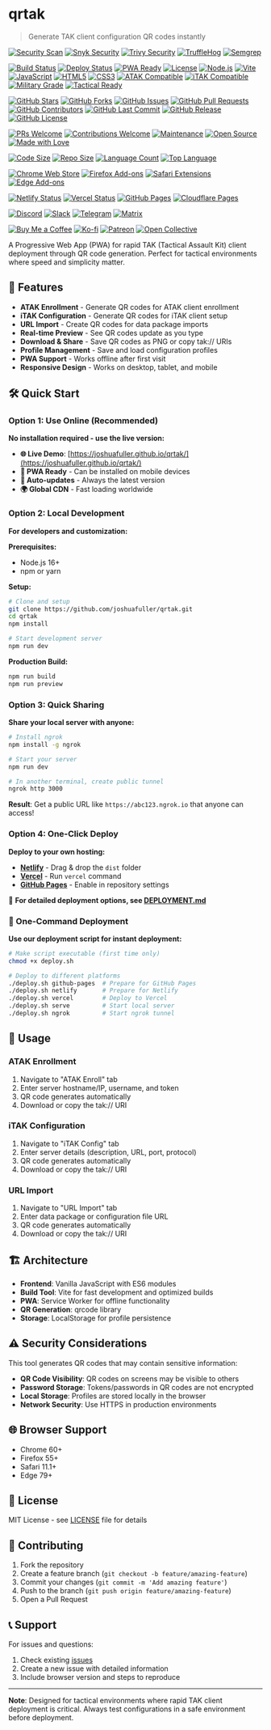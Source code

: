 # qrtak

> Generate TAK client configuration QR codes instantly

[![Security Scan](https://github.com/joshuafuller/qrtak/workflows/Security%20Scan/badge.svg)](https://github.com/joshuafuller/qrtak/actions/workflows/security.yml)
[![Snyk Security](https://img.shields.io/badge/Snyk-Security%20Scan-blue)](https://app.snyk.io/org/joshuafuller/project/qrtak)
[![Trivy Security](https://img.shields.io/badge/Trivy-Container%20Scan-blue)](https://github.com/joshuafuller/qrtak/actions/workflows/security.yml)
[![TruffleHog](https://img.shields.io/badge/TruffleHog-Secret%20Scan-blue)](https://github.com/joshuafuller/qrtak/actions/workflows/security.yml)
[![Semgrep](https://img.shields.io/badge/Semgrep-Code%20Analysis-blue)](https://github.com/joshuafuller/qrtak/actions/workflows/security.yml)

[![Build Status](https://img.shields.io/badge/build-passing-brightgreen)](https://github.com/joshuafuller/qrtak/actions)
[![Deploy Status](https://img.shields.io/badge/deploy-success-brightgreen)](https://joshuafuller.github.io/qrtak/)
[![PWA Ready](https://img.shields.io/badge/PWA-Ready-brightgreen)](https://joshuafuller.github.io/qrtak/)
[![License](https://img.shields.io/badge/license-MIT-brightgreen)](LICENSE)
[![Node.js](https://img.shields.io/badge/Node.js-20.x-brightgreen)](https://nodejs.org/)
[![Vite](https://img.shields.io/badge/Vite-5.x-brightgreen)](https://vitejs.dev/)
[![JavaScript](https://img.shields.io/badge/JavaScript-ES6+-yellow)](https://developer.mozilla.org/en-US/docs/Web/JavaScript)
[![HTML5](https://img.shields.io/badge/HTML5-5.0-orange)](https://developer.mozilla.org/en-US/docs/Web/HTML)
[![CSS3](https://img.shields.io/badge/CSS3-3.0-blue)](https://developer.mozilla.org/en-US/docs/Web/CSS)
[![ATAK Compatible](https://img.shields.io/badge/ATAK-Compatible-brightgreen)](https://tak.gov/)
[![iTAK Compatible](https://img.shields.io/badge/iTAK-Compatible-brightgreen)](https://tak.gov/)
[![Military Grade](https://img.shields.io/badge/Military-Grade-orange)](https://github.com/joshuafuller/qrtak)
[![Tactical Ready](https://img.shields.io/badge/Tactical-Ready-red)](https://github.com/joshuafuller/qrtak)

[![GitHub Stars](https://img.shields.io/github/stars/joshuafuller/qrtak)](https://github.com/joshuafuller/qrtak/stargazers)
[![GitHub Forks](https://img.shields.io/github/forks/joshuafuller/qrtak)](https://github.com/joshuafuller/qrtak/network/members)
[![GitHub Issues](https://img.shields.io/github/issues/joshuafuller/qrtak)](https://github.com/joshuafuller/qrtak/issues)
[![GitHub Pull Requests](https://img.shields.io/github/issues-pr/joshuafuller/qrtak)](https://github.com/joshuafuller/qrtak/pulls)
[![GitHub Contributors](https://img.shields.io/github/contributors/joshuafuller/qrtak)](https://github.com/joshuafuller/qrtak/graphs/contributors)
[![GitHub Last Commit](https://img.shields.io/github/last-commit/joshuafuller/qrtak)](https://github.com/joshuafuller/qrtak/commits/main)
[![GitHub Release](https://img.shields.io/github/release/joshuafuller/qrtak)](https://github.com/joshuafuller/qrtak/releases)
[![GitHub License](https://img.shields.io/github/license/joshuafuller/qrtak)](LICENSE)

[![PRs Welcome](https://img.shields.io/badge/PRs-welcome-brightgreen)](https://github.com/joshuafuller/qrtak/pulls)
[![Contributions Welcome](https://img.shields.io/badge/contributions-welcome-brightgreen)](https://github.com/joshuafuller/qrtak/blob/main/CONTRIBUTING.md)
[![Maintenance](https://img.shields.io/badge/Maintained%3F-yes-brightgreen)](https://github.com/joshuafuller/qrtak/graphs/commit-activity)
[![Open Source](https://img.shields.io/badge/Open%20Source-Yes-brightgreen)](https://github.com/joshuafuller/qrtak)
[![Made with Love](https://img.shields.io/badge/Made%20with-Love-red)](https://github.com/joshuafuller/qrtak)

[![Code Size](https://img.shields.io/github/languages/code-size/joshuafuller/qrtak)](https://github.com/joshuafuller/qrtak)
[![Repo Size](https://img.shields.io/github/repo-size/joshuafuller/qrtak)](https://github.com/joshuafuller/qrtak)
[![Language Count](https://img.shields.io/github/languages/count/joshuafuller/qrtak)](https://github.com/joshuafuller/qrtak)
[![Top Language](https://img.shields.io/github/languages/top/joshuafuller/qrtak)](https://github.com/joshuafuller/qrtak)

[![Chrome Web Store](https://img.shields.io/badge/Chrome-Web%20Store-blue)](https://chrome.google.com/webstore)
[![Firefox Add-ons](https://img.shields.io/badge/Firefox-Add--ons-orange)](https://addons.mozilla.org/)
[![Safari Extensions](https://img.shields.io/badge/Safari-Extensions-blue)](https://developer.apple.com/safari/extensions/)
[![Edge Add-ons](https://img.shields.io/badge/Edge-Add--ons-blue)](https://microsoftedge.microsoft.com/addons/)

[![Netlify Status](https://img.shields.io/badge/Netlify-Ready-brightgreen)](https://netlify.com)
[![Vercel Status](https://img.shields.io/badge/Vercel-Ready-brightgreen)](https://vercel.com)
[![GitHub Pages](https://img.shields.io/badge/GitHub-Pages-brightgreen)](https://pages.github.com)
[![Cloudflare Pages](https://img.shields.io/badge/Cloudflare-Pages-orange)](https://pages.cloudflare.com)

[![Discord](https://img.shields.io/badge/Discord-Join-7289DA)](https://discord.gg)
[![Slack](https://img.shields.io/badge/Slack-Join-4A154B)](https://slack.com)
[![Telegram](https://img.shields.io/badge/Telegram-Join-0088CC)](https://telegram.org)
[![Matrix](https://img.shields.io/badge/Matrix-Join-000000)](https://matrix.org)

[![Buy Me a Coffee](https://img.shields.io/badge/Buy%20Me%20a%20Coffee-Support-yellow)](https://buymeacoffee.com)
[![Ko-fi](https://img.shields.io/badge/Ko--fi-Support-FF5E5B)](https://ko-fi.com)
[![Patreon](https://img.shields.io/badge/Patreon-Support-FF424D)](https://patreon.com)
[![Open Collective](https://img.shields.io/badge/Open%20Collective-Support-7FADF7)](https://opencollective.com)

A Progressive Web App (PWA) for rapid TAK (Tactical Assault Kit) client deployment through QR code generation. Perfect for tactical environments where speed and simplicity matter.

## 🚀 Features

- **ATAK Enrollment** - Generate QR codes for ATAK client enrollment
- **iTAK Configuration** - Generate QR codes for iTAK client setup  
- **URL Import** - Create QR codes for data package imports
- **Real-time Preview** - See QR codes update as you type
- **Download & Share** - Save QR codes as PNG or copy tak:// URIs
- **Profile Management** - Save and load configuration profiles
- **PWA Support** - Works offline after first visit
- **Responsive Design** - Works on desktop, tablet, and mobile

## 🛠️ Quick Start

### Option 1: Use Online (Recommended)
**No installation required - use the live version:**
- **🌐 Live Demo**: [https://joshuafuller.github.io/qrtak/](https://joshuafuller.github.io/qrtak/)
- **📱 PWA Ready** - Can be installed on mobile devices
- **🔄 Auto-updates** - Always the latest version
- **🌍 Global CDN** - Fast loading worldwide

### Option 2: Local Development
**For developers and customization:**

**Prerequisites:**
- Node.js 16+ 
- npm or yarn

**Setup:**
```bash
# Clone and setup
git clone https://github.com/joshuafuller/qrtak.git
cd qrtak
npm install

# Start development server
npm run dev
```

**Production Build:**
```bash
npm run build
npm run preview
```

### Option 3: Quick Sharing
**Share your local server with anyone:**
```bash
# Install ngrok
npm install -g ngrok

# Start your server
npm run dev

# In another terminal, create public tunnel
ngrok http 3000
```

**Result**: Get a public URL like `https://abc123.ngrok.io` that anyone can access!

### Option 4: One-Click Deploy
**Deploy to your own hosting:**
- **[Netlify](https://netlify.com)** - Drag & drop the `dist` folder
- **[Vercel](https://vercel.com)** - Run `vercel` command
- **[GitHub Pages](https://pages.github.com)** - Enable in repository settings

📖 **For detailed deployment options, see [DEPLOYMENT.md](DEPLOYMENT.md)**

### 🚀 One-Command Deployment
**Use our deployment script for instant deployment:**
```bash
# Make script executable (first time only)
chmod +x deploy.sh

# Deploy to different platforms
./deploy.sh github-pages  # Prepare for GitHub Pages
./deploy.sh netlify       # Prepare for Netlify
./deploy.sh vercel        # Deploy to Vercel
./deploy.sh serve         # Start local server
./deploy.sh ngrok         # Start ngrok tunnel
```

## 📱 Usage

### ATAK Enrollment
1. Navigate to "ATAK Enroll" tab
2. Enter server hostname/IP, username, and token
3. QR code generates automatically
4. Download or copy the tak:// URI

### iTAK Configuration  
1. Navigate to "iTAK Config" tab
2. Enter server details (description, URL, port, protocol)
3. QR code generates automatically
4. Download or copy the tak:// URI

### URL Import
1. Navigate to "URL Import" tab
2. Enter data package or configuration file URL
3. QR code generates automatically
4. Download or copy the tak:// URI

## 🏗️ Architecture

- **Frontend**: Vanilla JavaScript with ES6 modules
- **Build Tool**: Vite for fast development and optimized builds
- **PWA**: Service Worker for offline functionality
- **QR Generation**: qrcode library
- **Storage**: LocalStorage for profile persistence

## ⚠️ Security Considerations

This tool generates QR codes that may contain sensitive information:

- **QR Code Visibility**: QR codes on screens may be visible to others
- **Password Storage**: Tokens/passwords in QR codes are not encrypted
- **Local Storage**: Profiles are stored locally in the browser
- **Network Security**: Use HTTPS in production environments

## 🌐 Browser Support

- Chrome 60+
- Firefox 55+ 
- Safari 11.1+
- Edge 79+

## 📄 License

MIT License - see [LICENSE](LICENSE) file for details

## 🤝 Contributing

1. Fork the repository
2. Create a feature branch (`git checkout -b feature/amazing-feature`)
3. Commit your changes (`git commit -m 'Add amazing feature'`)
4. Push to the branch (`git push origin feature/amazing-feature`)
5. Open a Pull Request

## 📞 Support

For issues and questions:
1. Check existing [issues](https://github.com/joshuafuller/qrtak/issues)
2. Create a new issue with detailed information
3. Include browser version and steps to reproduce

---

**Note**: Designed for tactical environments where rapid TAK client deployment is critical. Always test configurations in a safe environment before deployment. 